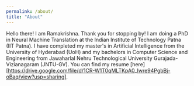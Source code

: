 ```yaml
---
permalink: /about/
title: "About"
---
```


Hello there! I am Ramakrishna. Thank you for stopping by! I am doing a PhD in Neural Machine Translation at the Indian Institute of Technology Patna (IIT Patna). I have completed my master's in Artificial Intelligence from the University of Hyderabad (UoH) and my bachelors in Computer Science and Engineering from Jawaharlal Nehru Technological University Gurajada-Vizianagaram (JNTU-GV). You can find my resume [here][https://drive.google.com/file/d/1CR-W1T0qMLTKpA0_Iwre94PgbBj-oBaq/view?usp=sharing].

<!-- I am from Punuru village, which is approximately 60 km away from Guntur city in the state of Andhra Pradesh, and my mother tongue is Telugu. I used to watch Anime and read Manga. Naruto, Guts, Lelouch, and Kaneki Ken are my favourite people. I am a massive fan of Mr Irrfan Khan, Mr Hayao Miyazaki, Sir Christopher Nolan, Mr Steven Spielberg, Mr Martin Scorsese, Mr Robert De Niro, Mr Tom Hanks, Mr Al Pacino, Mr Johnny Depp, Mr Keanu Reeves, Mr Christian Bale, Mr Matt Damon, Ms Natalie Portman, Mr Rowan Atkinson, and Mr Tom Hardy. I love music.. mostly chill house, EDM, tropical house. I love tea. I want to sit and enjoy a good cup of tea on a rainy evening..! I want to write stories about some of the exciting events in my life and upload them to this website. Thanks again for stopping by! Have a nice day... <3
-->
